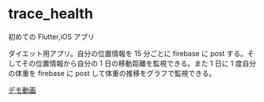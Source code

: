 # trace_health

初めての Flutter,iOS アプリ

ダイエット用アプリ。自分の位置情報を 15 分ごとに firebase に post する。そしてその位置情報から自分の 1 日の移動距離を監視できる。また 1 日に 1 度自分の体重を firebase に post して体重の推移をグラフで監視できる。

[デモ動画](https://drive.google.com/file/d/1dVNrsy_yOA2nB3Dewyg71fvRFSRZ7UQ1/view?usp=sharing)
